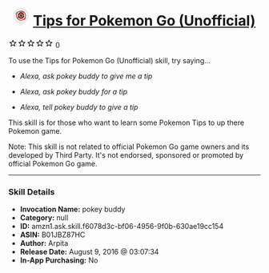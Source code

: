 # &nbsp;<img src="skill_icon" alt="Tips for Pokemon Go (Unofficial) icon" width="36"> [Tips for Pokemon Go (Unofficial)](http://alexa.amazon.com/#skills/amzn1.ask.skill.f6078d3c-bf06-4956-9f0b-630ae19cc154)
![0 stars](../../images/ic_star_border_black_18dp_1x.png)![0 stars](../../images/ic_star_border_black_18dp_1x.png)![0 stars](../../images/ic_star_border_black_18dp_1x.png)![0 stars](../../images/ic_star_border_black_18dp_1x.png)![0 stars](../../images/ic_star_border_black_18dp_1x.png) 0

To use the Tips for Pokemon Go (Unofficial) skill, try saying...

* *Alexa, ask pokey buddy to give me a tip*

* *Alexa, ask pokey buddy for a tip*

* *Alexa, tell pokey buddy to give a tip*

This skill is for those who want to learn some Pokemon Tips to up there Pokemon game.

Note: This skill is not related to official Pokemon Go game owners and its developed by Third Party. It's not endorsed, sponsored or promoted by official Pokemon Go game.

***

### Skill Details

* **Invocation Name:** pokey buddy
* **Category:** null
* **ID:** amzn1.ask.skill.f6078d3c-bf06-4956-9f0b-630ae19cc154
* **ASIN:** B01JBZ87HC
* **Author:** Arpita
* **Release Date:** August 9, 2016 @ 03:07:34
* **In-App Purchasing:** No
